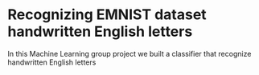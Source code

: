 # Recognizing EMNIST dataset handwritten English letters 
In this Machine Learning group project we built a classifier that recognize handwritten English letters
